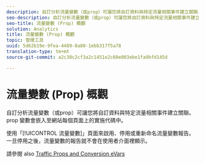 ```yaml
---
description: 自訂分析流量變數（或prop）可讓您將自訂資料與特定流量相關事件建立關聯。 prop 變數會嵌入至網站每個頁面上的實施代碼中。
seo-description: 自訂分析流量變數（或prop）可讓您將自訂資料與特定流量相關事件建立關聯。 prop 變數會嵌入至網站每個頁面上的實施代碼中。
seo-title: 流量變數 (Prop) 概觀
solution: Analytics
title: 流量變數 (Prop) 概觀
topic: 管理工具
uuid: 5d62b19e-9fea-4489-8a80-1ebb317f5a78
translation-type: tm+mt
source-git-commit: a2c38c2cf3a2c1451e2c60e003ebe1fa9bfd145d

---
```



# 流量變數 (Prop) 概觀

自訂分析流量變數（或prop）可讓您將自訂資料與特定流量相關事件建立關聯。 prop 變數會嵌入至網站每個頁面上的實施代碼中。

使用「[!UICONTROL 流量變數]」頁面來啟用、停用或重新命名流量變數報告。一旦停用之後，流量變數的報告就不會在使用者介面裡顯示。

請參閱 also [Traffic Props and Conversion eVars](/help/implement/analytics-terminology-basics/c-props-evars/props-evars.md)
